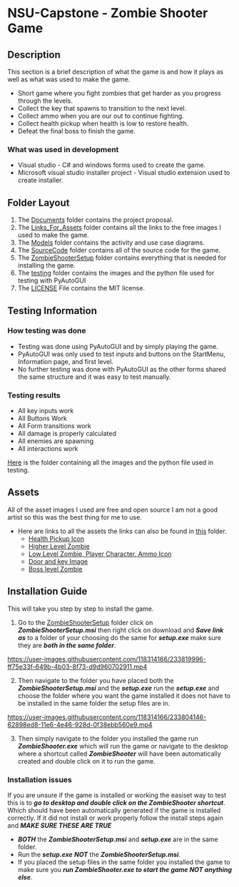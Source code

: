 # NSU-Capstone - Zombie Shooter Game
## Description
This section is a brief description of what the game is and how it plays as well as what was used to make the game.
- Short game where you fight zombies that get harder as you progress through the levels.
- Collect the key that spawns to transition to the next level.
- Collect ammo when you are our out to continue fighting.
- Collect health pickup when health is low to restore health.
- Defeat the final boss to finish the game.
### What was used in development
- Visual studio - C# and windows forms used to create the game.
- Microsoft visual studio installer project - Visual studio extension used to create installer.
## Folder Layout
1. The [Documents](Documents) folder contains the project proposal.
2. The [Links_For_Assets](Links_For_Assets) folder contains all the links to the free images I used to make the game.
3. The [Models](Models) folder contains the activity and use case diagrams.
4. The [SourceCode](SourceCode) folder contains all of the source code for the game.
5. The [ZombieShooterSetup](ZombieShooterSetup) folder contains everything that is needed for installing the game.
6. The [testing](testing) folder contains the images and the python file used for testing with PyAutoGUI
7. The [LICENSE](LICENSE) File contains the MIT license.
## Testing Information
### How testing was done
- Testing was done using PyAutoGUI and by simply playing the game.
- PyAutoGUI was only used to test inputs and buttons on the StartMenu, Information page, and first level.
- No further testing was done with PyAutoGUI as the other forms shared the same structure and it was easy to test manually.
### Testing results
- All key inputs work
- All Buttons Work
- All Form transitions work
- All damage is properly calculated
- All enemies are spawning
- All interactions work

[Here](testing) is the folder containing all the images and the python file used in testing.
## Assets
All of the asset images I used are free and open source I am not a good artist so this was the best thing for me to use.
- Here are links to all the assets the links can also be found in [this](Links_For_Assets) folder.
  - [Health Pickup Icon](https://fightswithbears.itch.io/2d-health-and-ammo-pickups)
  - [Higher Level Zombie](https://tokka.itch.io/top-down-basic-set)
  - [Low Level Zombie, Player Character, Ammo Icon](https://www.mooict.com/c-tutorial-create-a-zombie-survival-shooting-game-in-visual-studio/)
  - [Door and key Image](https://www.mooict.com/c-tutorial-make-a-multiple-level-game-in-windows-form-application/)
  - [Boss level Zombie](https://opengameart.org/content/animated-top-down-zombie)
## Installation Guide
This will take you step by step to install the game.
1. Go to the [ZombieShooterSetup](ZombieShooterSetup) folder click on ***ZombieShooterSetup.msi*** then right click on download and ***Save link as*** to a folder of your choosing do the same for ***setup.exe*** make sure they are ***both in the same folder***.

https://user-images.githubusercontent.com/118314166/233819996-ff75e33f-649b-4b03-8f73-d9d960702911.mp4

2. Then navigate to the folder you have placed both the ***ZombieShooterSetup.msi*** and the ***setup.exe*** run the ***setup.exe*** and choose the folder where you want the game installed it does not have to be installed in the same folder the setup files are in. 

https://user-images.githubusercontent.com/118314166/233804146-62898ed8-11e6-4e46-928d-0f38ebb560e9.mp4

3. Then simply navigate to the folder you installed the game run ***ZombieShooter.exe*** which will run the game or navigate to the desktop where a shortcut called ***ZombieShooter*** will have been automatically created and double click on it to run the game.
### Installation issues
If you are unsure if the game is installed or working the easiset way to test this is to ***go to desktop and double click on the ZombieShooter shortcut***.
Which should have been automatically generated if the game is installed correctly.
If it did not install or work properly follow the install steps again and ***MAKE SURE THESE ARE TRUE***
- ***BOTH*** the ***ZombieShooterSetup.msi*** and ***setup.exe*** are in the same folder.
- Run the ***setup.exe*** ***NOT*** the ***ZombieShooterSetup.msi***.
- If you placed the setup files in the same folder you installed the game to make sure you ***run ZombieShooter.exe to start the game NOT anything else***.
